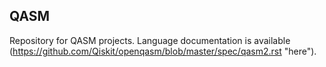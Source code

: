 ## QASM
Repository for QASM projects.
Language documentation is available (https://github.com/Qiskit/openqasm/blob/master/spec/qasm2.rst "here").
